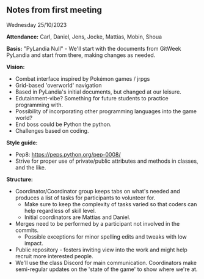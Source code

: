 ## **Notes from first meeting**
Wednesday 25/10/2023

**Attendance:**
Carl, Daniel, Jens, Jocke, Mattias, Mobin, Shoua

**Basis:**
"PyLandia Null" - We'll start with the documents from GitWeek PyLandia and start from there, making changes as needed.

**Vision:**
* Combat interface inspired by Pokémon games / jrpgs
* Grid-based 'overworld' navigation
* Based in PyLandia's initial documents, but changed at our leisure.
* Edutainment-vibe? Something for future students to practice programming with.
* Possibility of incorporating other programming languages into the game world?
* End boss could be Python the python.
* Challenges based on coding.

**Style guide:**
* Pep8: https://peps.python.org/pep-0008/
* Strive for proper use of private/public attributes and methods in classes, and the like.

**Structure:**
* Coordinator/Coordinator group keeps tabs on what's needed and produces a list of tasks for participants to volunteer for.
    * Make sure to keep the complexity of tasks varied so that coders can help regardless of skill level.
    * Initial coordinators are Mattias and Daniel.
* Merges need to be performed by a participant not involved in the commits.
    * Possible exceptions for minor spelling edits and tweaks with low impact.
* Public repository - fosters inviting view into the work and might help recruit more interested people.
* We'll use the class Discord for main communication. Coordinators make semi-regular updates on the 'state of the game' to show where we're at.